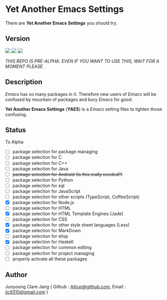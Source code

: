 # Yet Another Emacs Settings #

There are **Yet Another Emacs Settings** you should try.

## Version ##
![](https://img.shields.io/badge/Emacs->24.1-green.svg?style=plastic)
![](https://img.shields.io/badge/Version-0.0.0a-lightgrey.svg?style=plastic)
![](https://img.shields.io/badge/Status-Pre--Alpha-yellow.svg?style=plastic)

*THIS REPO IS PRE-ALPHA. EVEN IF YOU WANT TO USE THIS, WAIT FOR A MOMENT PLEASE.*

## Description ##
*Emacs* has so many packages in it. Therefore new users of *Emacs* will be confused by mountain of packages and bury *Emacs* for good.

**Yet Another Emacs Settings** (**YAES**) is a *Emacs* setting files to lighten those confusing.

## Status ##

To Alpha

- [ ] package selection for package managing
- [ ] package selection for C
- [ ] package selection for C++
- [ ] package selection for Java
- [ ] ~~package selection for Android (Is this really needed?)~~
- [ ] package selection for Python
- [ ] package selection for sql
- [ ] package selection for JavaScript
- [ ] package selection for other scripts (TypeScript, CoffeeScript)
- [x] package selection for Node.js
- [ ] package selection for HTML
- [x] package selection for HTML Template Engines (Jade)
- [ ] package selection for CSS
- [x] package selection for other style sheet languages (Less)
- [x] package selection for MarkDown
- [ ] package selection for elisp
- [x] package selection for Haskell
- [ ] package selection for common editing
- [ ] package selection for project managing
- [ ] properly activate all these packages

## Author ##
Junyoung Clare Jang ( Github : Ailrun@github.com, Email : jjc9310@gmail.com )

